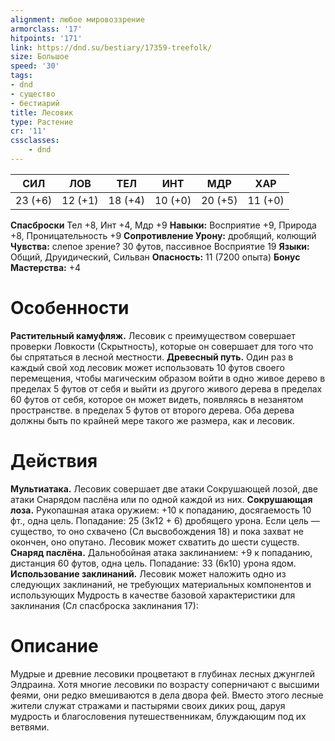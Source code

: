 ```yaml
---
alignment: любое мировоззрение
armorclass: '17'
hitpoints: '171'
link: https://dnd.su/bestiary/17359-treefolk/
size: Большое
speed: '30'
tags:
- dnd
- существо
- бестиарий
title: Лесовик
type: Растение
cr: '11'
cssclasses:
    - dnd
---
```



| СИЛ | ЛОВ | ТЕЛ | ИНТ | МДР | ХАР |
|---|---|---|---|---|---|
| 23 (+6) | 12 (+1) | 18 (+4) | 10 (+0) | 20 (+5) | 11 (+0) |
**Спасброски** Тел +8, Инт +4, Мдр +9
**Навыки:** Восприятие +9, Природа +8, Проницательность +9
**Сопротивление Урону:** дробящий, колющий
**Чувства:** слепое зрение? 30 футов, пассивное Восприятие 19
**Языки:** Общий, Друидический, Сильван
**Опасность:** 11 (7200 опыта)
**Бонус Мастерства:** +4


# Особенности
**Растительный камуфляж.** Лесовик с преимуществом совершает проверки Ловкости (Скрытность), которые он совершает для того что бы спрятаться в лесной местности.
**Древесный путь.** Один раз в каждый свой ход лесовик может использовать 10 футов своего перемещения, чтобы магическим образом войти в одно живое дерево в пределах 5 футов от себя и выйти из другого живого дерева в пределах 60 футов от себя, которое он может видеть, появляясь в незанятом пространстве. в пределах 5 футов от второго дерева. Оба дерева должны быть по крайней мере такого же размера, как и лесовик.


# Действия
**Мультиатака.** Лесовик совершает две атаки Сокрушающей лозой, две атаки Снарядом паслёна или по одной каждой из них.
**Сокрушающая лоза.** Рукопашная атака оружием: +10 к попаданию, досягаемость 10 фт., одна цель. Попадание: 25 (3к12 + 6) дробящего урона. Если цель — существо, то оно схвачено (Сл высвобождения 18) и пока захват не окончен, оно опутано. Лесовик может схватить до шести существ.
**Снаряд паслёна.** Дальнобойная атака заклинанием: +9 к попаданию, дистанция 60 футов, одна цель. Попадание: 33 (6к10) урона ядом.
**Использование заклинаний.** Лесовик может наложить одно из следующих заклинаний, не требующих материальных компонентов и использующих Мудрость в качестве базовой характеристики для заклинания (Сл спасброска заклинания 17):


# Описание
 Мудрые и древние лесовики процветают в глубинах лесных джунглей Элдраина. Хотя многие лесовики по возрасту соперничают с высшими феями, они редко вмешиваются в дела двора фей. Вместо этого лесные жители служат стражами и пастырями своих диких рощ, даруя мудрость и благословения путешественникам, блуждающим под их ветвями.